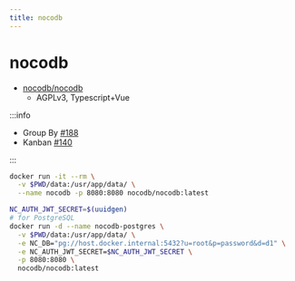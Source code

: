 ```yaml
---
title: nocodb
---
```


# nocodb

- [nocodb/nocodb](https://github.com/nocodb/nocodb)
  - AGPLv3, Typescript+Vue

:::info

- Group By [#188](https://github.com/nocodb/nocodb/issues/188)
- Kanban [#140](https://github.com/nocodb/nocodb/issues/140)

:::

```bash
docker run -it --rm \
  -v $PWD/data:/usr/app/data/ \
  --name nocodb -p 8080:8080 nocodb/nocodb:latest

NC_AUTH_JWT_SECRET=$(uuidgen)
# for PostgreSQL
docker run -d --name nocodb-postgres \
  -v $PWD/data:/usr/app/data/ \
  -e NC_DB="pg://host.docker.internal:5432?u=root&p=password&d=d1" \
  -e NC_AUTH_JWT_SECRET=$NC_AUTH_JWT_SECRET \
  -p 8080:8080 \
  nocodb/nocodb:latest
```

